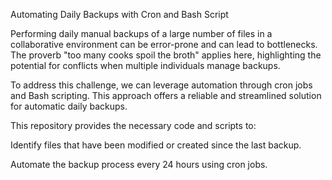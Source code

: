 Automating Daily Backups with Cron and Bash Script

Performing daily manual backups of a large number of files in a collaborative environment can be error-prone and can lead to bottlenecks.  The proverb "too many cooks spoil the broth" applies here, highlighting the potential for conflicts when multiple individuals manage backups.

To address this challenge, we can leverage automation through cron jobs and Bash scripting. This approach offers a reliable and streamlined solution for automatic daily backups.

This repository provides the necessary code and scripts to:

Identify files that have been modified or created since the last backup.

Automate the backup process every 24 hours using cron jobs.
